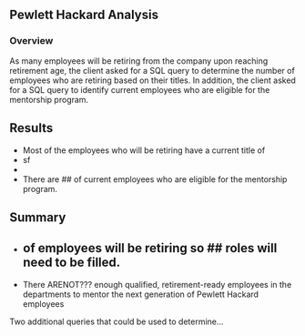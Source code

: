 ## Pewlett Hackard Analysis
### Overview
As many employees will be retiring from the company upon reaching retirement age, the client asked for a SQL query to determine the number of employees who are retiring based on their titles.  In addition, the client asked for a SQL query to identify current employees who are eligible for the mentorship program.

## Results
- Most of the employees who will be retiring have a current title of 
- sf
- 
- There are ## of current employees who are eligible for the mentorship program.

## Summary
- ## of employees will be retiring so ## roles will need to be filled.
- There ARENOT??? enough qualified, retirement-ready employees in the departments to mentor the next generation of Pewlett Hackard employees

Two additional queries that could be used to determine...
